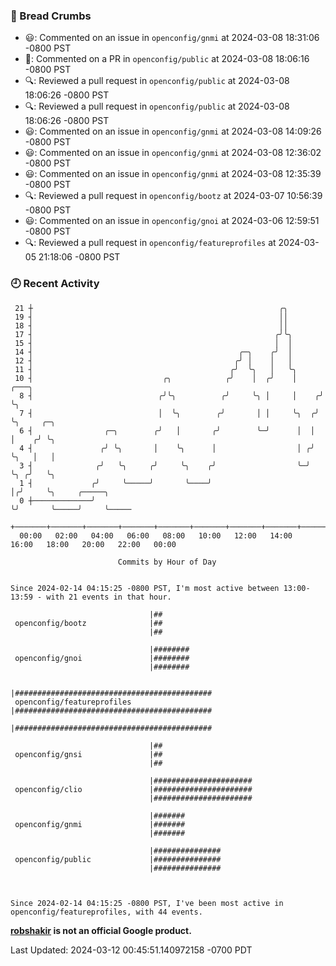 ### 🍞 Bread Crumbs

 * 😃: Commented on an issue in `openconfig/gnmi` at 2024-03-08 18:31:06 -0800 PST
 * 💬: Commented on a PR in  `openconfig/public` at 2024-03-08 18:06:16 -0800 PST
 * 🔍: Reviewed a pull request in  `openconfig/public` at 2024-03-08 18:06:26 -0800 PST
 * 🔍: Reviewed a pull request in  `openconfig/public` at 2024-03-08 18:06:26 -0800 PST
 * 😃: Commented on an issue in `openconfig/gnmi` at 2024-03-08 14:09:26 -0800 PST
 * 😃: Commented on an issue in `openconfig/gnmi` at 2024-03-08 12:36:02 -0800 PST
 * 😃: Commented on an issue in `openconfig/gnmi` at 2024-03-08 12:35:39 -0800 PST
 * 🔍: Reviewed a pull request in  `openconfig/bootz` at 2024-03-07 10:56:39 -0800 PST
 * 😃: Commented on an issue in `openconfig/gnoi` at 2024-03-06 12:59:51 -0800 PST
 * 🔍: Reviewed a pull request in  `openconfig/featureprofiles` at 2024-03-05 21:18:06 -0800 PST

### 🕘 Recent Activity
```
 21 ┼                                                       ╭╮
 19 ┤                                                       ││
 18 ┤                                                       ││
 17 ┤                                                      ╭╯╰╮
 15 ┤                                                      │  │
 14 ┤                                              ╭─╮    ╭╯  │
 12 ┤                                             ╭╯ │    │   │
 11 ┤                                            ╭╯  ╰╮   │   ╰╮
 10 ┤                             ╭╮            ╭╯    │  ╭╯    │     ╭───╮
  8 ┤                            ╭╯╰╮          ╭╯     ╰╮ │     │    ╭╯   ╰╮
  7 ┤                            │  ╰╮        ╭╯       │ │     ╰╮  ╭╯     ╰╮     ╭─╮
  6 ┤                ╭─╮        ╭╯   │       ╭╯        ╰─╯      │  │       │    ╭╯ ╰╮
  4 ┤               ╭╯ ╰╮       │    ╰╮      │                  │ ╭╯       ╰╮   │   │
  3 ┤              ╭╯   ╰╮     ╭╯     ╰╮    ╭╯                  ╰─╯         ╰╮ ╭╯   ╰╮
  1 ┤             ╭╯     ╰─────╯       ╰────╯                                │╭╯     ╰╮     ╭─────╮
  0 ┼─────────────╯                                                          ╰╯       ╰─────╯     ╰─────
    +───────+───────+───────+───────+───────+───────+───────+───────+───────+───────+───────+───────+────
  00:00   02:00   04:00   06:00   08:00   10:00   12:00   14:00   16:00   18:00   20:00   22:00   00:00   

						Commits by Hour of Day


Since 2024-02-14 04:15:25 -0800 PST, I'm most active between 13:00-13:59 - with 21 events in that hour.

```



```
                               |##
 openconfig/bootz              |##
                               |##

                               |########
 openconfig/gnoi               |########
                               |########

                               |############################################
 openconfig/featureprofiles    |############################################
                               |############################################

                               |##
 openconfig/gnsi               |##
                               |##

                               |######################
 openconfig/clio               |######################
                               |######################

                               |#######
 openconfig/gnmi               |#######
                               |#######

                               |###############
 openconfig/public             |###############
                               |###############



Since 2024-02-14 04:15:25 -0800 PST, I've been most active in openconfig/featureprofiles, with 44 events.

```
**[robshakir](mailto:robjs@google.com) is not an official Google product.**  


Last Updated: 2024-03-12 00:45:51.140972158 -0700 PDT
